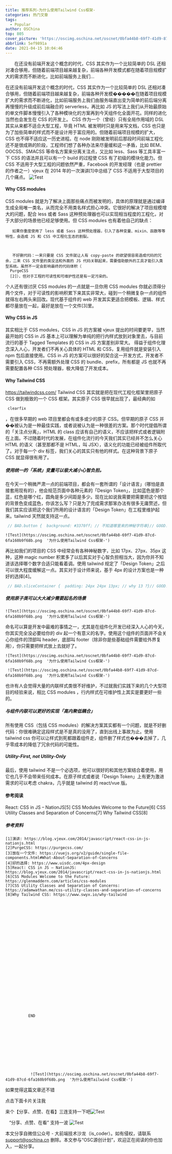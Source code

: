 ```yaml
---
title: 推荐系列-为什么使用Tailwind Css框架-
categories: 热门文章
tags:
  - Popular
author: OSChina
top: 805
cover_picture: 'https://oscimg.oschina.net/oscnet/0bfa44b8-69f7-41d9-87cd-6fa160b9f68b.png'
abbrlink: 5ef9891a
date: 2021-04-15 10:04:46
---
```


&emsp;&emsp;在还没有前端开发这个概念的时代，CSS 其实作为一个比较简单的 DSL 还相对凑合够用，但随着前端项目越来越复杂，前端各种开发模式都在随着项目规模扩大的需求而不断进化，比如前端服务上我们...
<!-- more -->

                                                                                                                                                                                         
  
   
   在还没有前端开发这个概念的时代，CSS 其实作为一个比较简单的 DSL 还相对凑合够用，但随着前端项目越来越复杂，前端各种开发模�����在随着项目规模扩大的需求而不断进化，比如前端服务上我们由服务端直出变为简单的前后端分离再慢慢的升级成前后端融合的 serverless，再比如 JS 的写法上我们从开始最原始的单文件脚本慢慢引入了各种模块化的方案再到今天组件化全面开花。同样的进化当然也会发生在 CSS 的开发上。 
   CSS 作为一个（曾经）只有全局作用域的 DSL 其实从来都不适合大型工程，毕竟 HTML 被发明时只是用来写文档，CSS 也只是为了加些简单的样式而不是设计用于富应用的。但随着前端项目规模的扩大， CSS 也不得不适应这一历史进程。在 node 刚刚被发明前后那段时间前端工程化还不是很成熟的阶段，工程师们想了各种办法来尽量缓和这一矛盾，比如 BEM、OOCSS、SMACSS 等命名方案来分离关注点，又比如 less、Sass 等工具丰富一下 CSS 的语法并且可以有一个 build 的过程使 CSS 有了初级的模块化能力。但 CSS 不适用于大型工程的问题依然严重，Facebook 的开发经理（也是 prettier 的作者之一）vjeux 在 2014 年的一次演讲[1]中总结了 CSS 不适用于大型项目的几个痛点。 
   ![Test](https://oscimg.oschina.net/oscnet/0bfa44b8-69f7-41d9-87cd-6fa160b9f68b.png  '为什么使用Tailwind Css框架-') 
    
   #### Why CSS modules 
   CSS modules 就是为了解决上面那些痛点而被发明的，具体的原理就是通过编译生成全局唯一类名，从而完全不用类名样式担心冲突。它很好的解决了项目规模增大的问题，配合 less 或者 Sass 这种预处理器也可以实现相当程度的工程化，对于大部分的场景他已经足够使用。但 CSS modules 也有着他自己的缺点： 
    
     
     
       如果你重度使用了 less 或者 Sass 这种预处理器，引入了各种变量、mixin、函数等等特性，会造成 JS 和 CSS 中工程化生态的割裂。 
      
     
     
       不好删代码：一来只要是 CSS 文件就让人有 copy-paste 的欲望很容易造成代码的冗余，二来 CSS 文件里的类没法和外面的 JS 代码关联起来，需要借助额外的工具才能引入类型系统。虽然不一定会影响最终的代码体积（ 
      PurgeCSS 
      [2]），但对于工程的可读性和可维护性还是有一定污染的。 
      
    
   个人还有很讨厌 CSS modules 的一点就是一旦你用 CSS modules 你就必须得分两个文件，对于可读性的影响积累下来其实非常大，碰到一个稍微复杂一点的组件就得左右两头来回改。现代基于组件的 web 开发其实更适合把模板、逻辑、样式都尽量放在一起，最好是放在一个文件[3]里。 
    
   #### Why CSS in JS 
   其实相比于 CSS modules，CSS in JS 的方案被 vjeux 提出的时间要更早，当然最开始的 CSS in JS 基本上可以理解为单纯的把行内样式放到对象里去，与目前流行的基于 Tagged Templates 的 CSS in JS 方案差别非常大。 
   得益于组件化理念深入人心，开发者们不再关心具体的 HTML 和 CSS，复用组件就是安装引入 npm 包后直接使用。CSS in JS 的方案可以很好的契合这一开发方式，开发者不需要引入 CSS，不再需额外处理 CSS 的 bundle、prefix，所有都是 JS 也就不再需要配置各种 CSS 预处理器，极大降低了开发成本。 
    
    
   #### Why Tailwind CSS 
   https://tailwindcss.com/ 
   Tailwind CSS 其实就是把在现代工程化框架里把原子 CSS 做到极致的一个 CSS 框架。其实原子 CSS 很早就出现了，最经典的如  
 ```java 
  clearfix
  ``` 
  ，在很多早期的 web 项目里都会有或多或少的原子 CSS。但早期的原子 CSS 并��被认为是一种最佳实践，或者说被认为是一种很差的方案。那个时代提倡所谓的「关注点分离」，HTML 的 class 应该有自己的语义，不应该把样式或者逻辑附在上面。不过随着时代的发展，在组件化流行的今天我们其实已经并不怎么关心 HTML 的语义（甚至那都不是 HTML，叫 JSX），语义化的功能已经被组件所取代了。对于每一个 div 标签，我们关心的其实只有他的样式。在这种背景下原子 CSS 就显得很有用了。 
    
   ##### 使用统一的「系统」变量可以极大减小心智负担。 
    
   在今天一个稍微严肃一点的前端项目，都会有一套所谓的「设计语言」（哪怕是直接套用现有的），他会规范页面中各种元素的「Design Token」，比如蓝色是那个蓝，红色是哪个红，圆角是多少间距是多少。现在比如说我需要把需要把这个按钮的背景色变成蓝色，你该怎么写？只是为了完成需求那笨办法有很多无庸赘述，但我们其实应该把这个我们所用的设计语言的「Design Token」在工程里维护起来。tailwind 天然就支持这一点。 
    
 ```java 
  // BAD.button {  background: #3370ff; // 不知道哪里来的神秘字符串}// GOOD.button {  @apply bg-blue-500; // blue-500 是我们设计语言中规定的正蓝色}
  ``` 
  
    
    ![Test](https://oscimg.oschina.net/oscnet/0bfa44b8-69f7-41d9-87cd-6fa160b9f68b.png  '为什么使用Tailwind Css框架-') 
    
   再比如我们的项目的 CSS 中经常会有各种神秘数字，比如 17px、27px、35px 这种，这种 magic number 积累多了以后其实对于心智负担相当大，因为你并不知道该选择哪个数字合适只能看着调。使用 tailwind 规定了「Design Token」之后可以很大程度缓解这一点。其实对于设计师来说，基于 4px 的设计方案也是一种好的选择[4]。 
    
 ```java 
  // BAD.sliceContainer {  padding: 24px 24px 13px; // why 13 ?}// GOOD.sliceContainer {  @apply px-6 pt-6 pb-3;}
  ``` 
  
    
   ##### 使用原子类可以大大减少需要起名的场景 
    
    ![Test](https://oscimg.oschina.net/oscnet/0bfa44b8-69f7-41d9-87cd-6fa160b9f68b.png  '为什么使用Tailwind Css框架-') 
    
   命名可以算是开发中最难的事情之一，尤其是在组件化开发已经深入人心的今天，你其实完全没必要给你的 div 起一个有意义的名字。使用这个组件的页面并不会关心你组件的顶部叫 header，底部叫 footer（除非你是些基础组件需要给外界复用），你只需要把样式放上去就好了。 
    
    
    ![Test](https://oscimg.oschina.net/oscnet/0bfa44b8-69f7-41d9-87cd-6fa160b9f68b.png  '为什么使用Tailwind Css框架-') 
     
     ![Test](https://oscimg.oschina.net/oscnet/0bfa44b8-69f7-41d9-87cd-6fa160b9f68b.png  '为什么使用Tailwind Css框架-') 
     
    
    
   也许有人会觉得大量的内联样式类很不好维护，不过就我们实践下来的几个大型项目的经验来说，相比 CSS modules ，行内样式在可维护性上其实是要更好一些的。 
    
   ##### 与组件内联可以更好的实现「高内聚低耦合」 
   所有使用 CSS（包括 CSS modules）的解决方案其实都有一个问题，就是不好删代码：你很难确定这段样式是不是真的没用了，直到出线上事故为止。使用 tailwind css 你可以让样式到死都跟着组件走，组件删了样式也���去掉了，几乎零成本的降低了冗余代码的可能性。 
    
   ##### Utility-First, not Utility-Only 
   最后，使用 tailwind 不是一个必选项，他可以很好的和其他方案结合着使用，用它也几乎不会带来任何成本。在原子样式或者说「Design Token」上有更为激进需求的可以考虑 chakra，几乎就是 tailwind 的 react/vue 版。 
    
   #### 参考阅读 
   React: CSS in JS – NationJS[5] 
   CSS Modules Welcome to the Future[6] 
   CSS Utility Classes and Separation of Concerns[7] 
   Why Tailwind CSS[8] 
    
   ##### 参考资料 
    
    [1]演讲: https://blog.vjeux.com/2014/javascript/react-css-in-js-nationjs.html 
    [2]PurgeCSS: https://purgecss.com/ 
    [3]放在一个文件: https://vuejs.org/v2/guide/single-file-components.html#What-About-Separation-of-Concerns 
    [4]好的选择: https://www.uisdc.com/4px-design 
    [5]React: CSS in JS – NationJS: https://blog.vjeux.com/2014/javascript/react-css-in-js-nationjs.html 
    [6]CSS Modules Welcome to the Future: https://glenmaddern.com/articles/css-modules 
    [7]CSS Utility Classes and Separation of Concerns: https://adamwathan.me/css-utility-classes-and-separation-of-concerns 
    [8]Why Tailwind CSS: https://www.swyx.io/why-tailwind 
    
   
  
  
   
    
     
      
     
    
   
   
    
     
      
       
        
         
          
           
            
             
            
            
             
              
              END 
              
             
            
            
             
              
               
                
                 
                
               
               
               ![Test](https://oscimg.oschina.net/oscnet/0bfa44b8-69f7-41d9-87cd-6fa160b9f68b.png  '为什么使用Tailwind Css框架-') 
               
               
                
                 
                
               
              
             
            
           
          
         
        
       
      
     
    
   
  
  
  如果觉得这篇文章还不错 
  
  
  点击下面卡片关注我 
  
  
  来个【分享、点赞、在看】三连支持一下吧![Test](https://oscimg.oschina.net/oscnet/0bfa44b8-69f7-41d9-87cd-6fa160b9f68b.png  '为什么使用Tailwind Css框架-') 
  
  
   
  
  
  
    “分享、点赞、在看” 支持一波 ![Test](https://oscimg.oschina.net/oscnet/0bfa44b8-69f7-41d9-87cd-6fa160b9f68b.png  '为什么使用Tailwind Css框架-')  
 
本文分享自微信公众号 - 大前端技术沙龙（is_coder）。如有侵权，请联系 support@oschina.cn 删除。本文参与“OSC源创计划”，欢迎正在阅读的你也加入，一起分享。
                                        